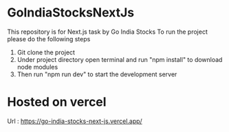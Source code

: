 # GoIndiaStocksNextJs
This repository is for Next.js task by Go India Stocks 
To run the project please do the following steps
1. Git clone the project
2. Under project directory open terminal and run "npm install" to download node modules
3. Then run "npm run dev" to start the development server

# Hosted on vercel
Url : https://go-india-stocks-next-js.vercel.app/